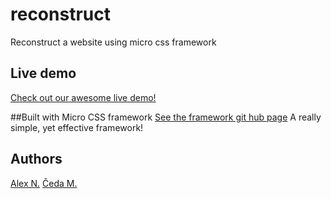 # reconstruct
Reconstruct a website using micro css framework

## Live demo

<a href ="https://rawcdn.githack.com/Chedak/reconstruct/0254e8291402c39fb7f583767ec699dc33fdb3ea/index.html" target ="_blank"> Check out our awesome live demo!</a>

##Built with Micro CSS framework
[See the framework git hub page](https://github.com/nikitin2009/micro-css-framework)
A really simple, yet effective framework!

## Authors
[Alex N.](https://github.com/nikitin2009)
[Čeda M.](https://github.com/Chedak)
